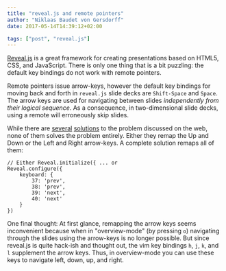 ```yaml
---
title: "reveal.js and remote pointers"
author: "Niklaas Baudet von Gersdorff"
date: 2017-05-14T14:39:12+02:00

tags: ["post", "reveal.js"]
---
```


[Reveal.js](https://github.com/hakimel/reveal.js) is a great framework for
creating presentations based on HTML5, CSS, and JavaScript. There is only one
thing that is a bit puzzling: the default key bindings do not work with remote
pointers.

<!-- more -->

Remote pointers issue arrow-keys, however the default key bindings for moving
back and forth in `reveal.js` slide decks are `Shift-Space` and `Space`. The
arrow keys are used for navigating between slides _independently from their
logical sequence_. As a consequence, in two-dimensional slide decks, using a
remote will erroneously skip slides.

While there are [several](http://stackoverflow.com/a/19628928/2300759)
[solutions](http://stackoverflow.com/a/35606596/2300759) to the problem
discussed on the web, none of them solves the problem entirely. Either they
remap the Up and Down or the Left and Right arrow-keys. A complete solution
remaps all of them:

```{JavaScript}
// Either Reveal.initialize({ ... or
Reveal.configure({
    keyboard: {
        37: 'prev',
        38: 'prev',
        39: 'next',
        40: 'next'
    }
})
```

One final thought: At first glance, remapping the arrow keys seems inconvenient
because when in "overview-mode" (by pressing `o`) navigating through the slides
using the arrow-keys is no longer possible. But since reveal.js is quite
hack-ish and thought out, the vim key bindings `h`, `j`, `k`, and `l` supplement
the arrow keys. Thus, in overview-mode you can use these keys to navigate left,
down, up, and right.
